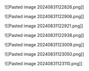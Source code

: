![[Pasted image 20240831122826.png]]

![[Pasted image 20240831122906.png]]

![[Pasted image 20240831122921.png]]

![[Pasted image 20240831122938.png]]

![[Pasted image 20240831123009.png]]

![[Pasted image 20240831123050.png]]

![[Pasted image 20240831123110.png]]